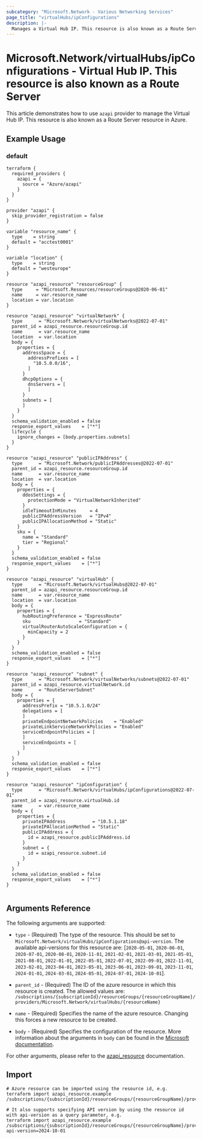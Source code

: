 ```yaml
---
subcategory: "Microsoft.Network - Various Networking Services"
page_title: "virtualHubs/ipConfigurations"
description: |-
  Manages a Virtual Hub IP. This resource is also known as a Route Server.
---
```


# Microsoft.Network/virtualHubs/ipConfigurations - Virtual Hub IP. This resource is also known as a Route Server

This article demonstrates how to use `azapi` provider to manage the Virtual Hub IP. This resource is also known as a Route Server resource in Azure.

## Example Usage

### default

```hcl
terraform {
  required_providers {
    azapi = {
      source = "Azure/azapi"
    }
  }
}

provider "azapi" {
  skip_provider_registration = false
}

variable "resource_name" {
  type    = string
  default = "acctest0001"
}

variable "location" {
  type    = string
  default = "westeurope"
}

resource "azapi_resource" "resourceGroup" {
  type     = "Microsoft.Resources/resourceGroups@2020-06-01"
  name     = var.resource_name
  location = var.location
}

resource "azapi_resource" "virtualNetwork" {
  type      = "Microsoft.Network/virtualNetworks@2022-07-01"
  parent_id = azapi_resource.resourceGroup.id
  name      = var.resource_name
  location  = var.location
  body = {
    properties = {
      addressSpace = {
        addressPrefixes = [
          "10.5.0.0/16",
        ]
      }
      dhcpOptions = {
        dnsServers = [
        ]
      }
      subnets = [
      ]
    }
  }
  schema_validation_enabled = false
  response_export_values    = ["*"]
  lifecycle {
    ignore_changes = [body.properties.subnets]
  }
}

resource "azapi_resource" "publicIPAddress" {
  type      = "Microsoft.Network/publicIPAddresses@2022-07-01"
  parent_id = azapi_resource.resourceGroup.id
  name      = var.resource_name
  location  = var.location
  body = {
    properties = {
      ddosSettings = {
        protectionMode = "VirtualNetworkInherited"
      }
      idleTimeoutInMinutes     = 4
      publicIPAddressVersion   = "IPv4"
      publicIPAllocationMethod = "Static"
    }
    sku = {
      name = "Standard"
      tier = "Regional"
    }
  }
  schema_validation_enabled = false
  response_export_values    = ["*"]
}

resource "azapi_resource" "virtualHub" {
  type      = "Microsoft.Network/virtualHubs@2022-07-01"
  parent_id = azapi_resource.resourceGroup.id
  name      = var.resource_name
  location  = var.location
  body = {
    properties = {
      hubRoutingPreference = "ExpressRoute"
      sku                  = "Standard"
      virtualRouterAutoScaleConfiguration = {
        minCapacity = 2
      }
    }
  }
  schema_validation_enabled = false
  response_export_values    = ["*"]
}

resource "azapi_resource" "subnet" {
  type      = "Microsoft.Network/virtualNetworks/subnets@2022-07-01"
  parent_id = azapi_resource.virtualNetwork.id
  name      = "RouteServerSubnet"
  body = {
    properties = {
      addressPrefix = "10.5.1.0/24"
      delegations = [
      ]
      privateEndpointNetworkPolicies    = "Enabled"
      privateLinkServiceNetworkPolicies = "Enabled"
      serviceEndpointPolicies = [
      ]
      serviceEndpoints = [
      ]
    }
  }
  schema_validation_enabled = false
  response_export_values    = ["*"]
}

resource "azapi_resource" "ipConfiguration" {
  type      = "Microsoft.Network/virtualHubs/ipConfigurations@2022-07-01"
  parent_id = azapi_resource.virtualHub.id
  name      = var.resource_name
  body = {
    properties = {
      privateIPAddress          = "10.5.1.18"
      privateIPAllocationMethod = "Static"
      publicIPAddress = {
        id = azapi_resource.publicIPAddress.id
      }
      subnet = {
        id = azapi_resource.subnet.id
      }
    }
  }
  schema_validation_enabled = false
  response_export_values    = ["*"]
}


```



## Arguments Reference

The following arguments are supported:

* `type` - (Required) The type of the resource. This should be set to `Microsoft.Network/virtualHubs/ipConfigurations@api-version`. The available api-versions for this resource are: [`2020-05-01`, `2020-06-01`, `2020-07-01`, `2020-08-01`, `2020-11-01`, `2021-02-01`, `2021-03-01`, `2021-05-01`, `2021-08-01`, `2022-01-01`, `2022-05-01`, `2022-07-01`, `2022-09-01`, `2022-11-01`, `2023-02-01`, `2023-04-01`, `2023-05-01`, `2023-06-01`, `2023-09-01`, `2023-11-01`, `2024-01-01`, `2024-03-01`, `2024-05-01`, `2024-07-01`, `2024-10-01`].

* `parent_id` - (Required) The ID of the azure resource in which this resource is created. The allowed values are:  
  `/subscriptions/{subscriptionId}/resourceGroups/{resourceGroupName}/providers/Microsoft.Network/virtualHubs/{resourceName}`

* `name` - (Required) Specifies the name of the azure resource. Changing this forces a new resource to be created.

* `body` - (Required) Specifies the configuration of the resource. More information about the arguments in `body` can be found in the [Microsoft documentation](https://learn.microsoft.com/en-us/azure/templates/Microsoft.Network/virtualHubs/ipConfigurations?pivots=deployment-language-terraform).

For other arguments, please refer to the [azapi_resource](https://registry.terraform.io/providers/Azure/azapi/latest/docs/resources/resource) documentation.

## Import

 ```shell
 # Azure resource can be imported using the resource id, e.g.
 terraform import azapi_resource.example /subscriptions/{subscriptionId}/resourceGroups/{resourceGroupName}/providers/Microsoft.Network/virtualHubs/{resourceName}/ipConfigurations/{resourceName}
 
 # It also supports specifying API version by using the resource id with api-version as a query parameter, e.g.
 terraform import azapi_resource.example /subscriptions/{subscriptionId}/resourceGroups/{resourceGroupName}/providers/Microsoft.Network/virtualHubs/{resourceName}/ipConfigurations/{resourceName}?api-version=2024-10-01
 ```
